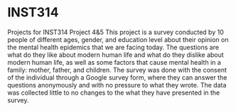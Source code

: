 # INST314
Projects for INST314
Project 4&5 
This project is a survey conducted by 10 people of different ages, gender, and education level about their opinion on the mental health epidemics that we are facing today. The questions are what do they like about modern human life and what do they dislike about modern human life, as well as some factors that cause mental health in a family: mother, father, and children. The survey was done with the consent of the individual through a Google survey form, where they can answer the questions anonymously and with no pressure to what they wrote. The data was collected little to no changes to the what they have presented in the survey.
